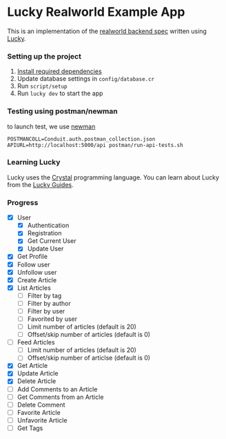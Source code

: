 # Lucky Realworld Example App

This is an implementation of the [realworld backend spec](https://github.com/gothinkster/realworld) written using [Lucky](https://luckyframework.org).

### Setting up the project

1. [Install required dependencies](https://luckyframework.org/guides/getting-started/installing#install-required-dependencies)
1. Update database settings in `config/database.cr`
1. Run `script/setup`
1. Run `lucky dev` to start the app


### Testing using postman/newman
to launch test, we use [newman](https://github.com/postmanlabs/newman#getting-started)

    POSTMANCOLL=Conduit.auth.postman_collection.json APIURL=http://localhost:5000/api postman/run-api-tests.sh

### Learning Lucky

Lucky uses the [Crystal](https://crystal-lang.org) programming language. You can learn about Lucky from the [Lucky Guides](https://luckyframework.org/guides/getting-started/why-lucky).


### Progress

- [x] User
  - [x] Authentication
  - [x] Registration
  - [x] Get Current User
  - [x] Update User
- [x] Get Profile
- [x] Follow user
- [x] Unfollow user
- [x] Create Article
- [x] List Articles
  - [ ] Filter by tag
  - [ ] Filter by author
  - [ ] Filter by user
  - [ ] Favorited by user
  - [ ] Limit number of articles (default is 20)
  - [ ] Offset/skip number of articles (default is 0)
- [ ] Feed Articles
  - [ ] Limit number of articles (default is 20)
  - [ ] Offset/skip number of articlse (default is 0)
- [x] Get Article
- [x] Update Article
- [x] Delete Article
- [ ] Add Comments to an Article
- [ ] Get Comments from an Article
- [ ] Delete Comment
- [ ] Favorite Article
- [ ] Unfavorite Article
- [ ] Get Tags
